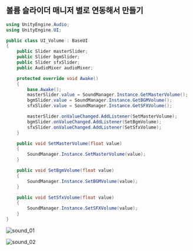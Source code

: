 ## 볼륨 슬라이더 매니저 별로 연동해서 만들기
```c#
using UnityEngine.Audio;
using UnityEngine.UI;

public class UI_Volume : BaseUI
{
    public Slider masterSlider;
    public Slider bgmSlider;
    public Slider sfxSlider;
    public AudioMixer audioMixer;

    protected override void Awake()
    {
        base.Awake();
        masterSlider.value = SoundManager.Instance.GetMasterVolume();
        bgmSlider.value = SoundManager.Instance.GetBGMVolume();
        sfxSlider.value = SoundManager.Instance.GetSFXVolume();

        masterSlider.onValueChanged.AddListener(SetMasterVolume);
        bgmSlider.onValueChanged.AddListener(SetBgmVolume);
        sfxSlider.onValueChanged.AddListener(SetSfxVolume);
    }

    public void SetMasterVolume(float value)
    {
        SoundManager.Instance.SetMasterVolume(value);
    }

    public void SetBgmVolume(float value)
    {
        SoundManager.Instance.SetBGMVolume(value);
    }

    public void SetSfxVolume(float value)
    {
        SoundManager.Instance.SetSFXVolume(value);
    }
}
```
![sound_01](https://github.com/user-attachments/assets/01b869b1-29e8-44ac-b3f1-7d3e4cbb55f2)


![sound_02](https://github.com/user-attachments/assets/ea0dd111-5dff-4d24-81cf-50c2f0b921a5)




